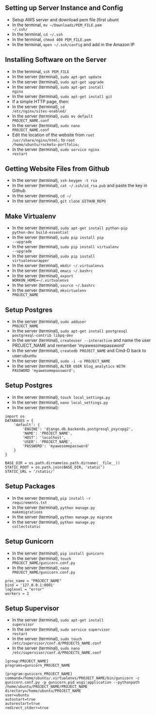 ## Setting up Server Instance and Config
* Setup AWS server and download pem file (first ubunt
* In the terminal, <code>mv ~/Downloads/PEM_FILE.pem ~/.ssh/</code>
* In the terminal, <code>cd ~/.ssh</code>
* In the terminal, <code>chmod 400 PEM_FILE.pem</code>
* In the terminal, <code>open ~/.ssh/config</code> and add in the Amazon IP

## Installing Software on the Server
* In the terminal, <code>ssh PEM_FILE</code>
* In the server (terminal),  <code>sudo apt-get update</code>
* In the server (terminal),  <code>sudo apt-get upgrade</code>
* In the server (terminal),  <code>sudo apt-get install nginx</code>
* In the server (terminal),  <code>sudo apt-get install git</code>
* If a simple HTTP page, then:
 * In the server (terminal),  <code>cd /etc/nginx/sites-enabled/</code>
 * In the server (terminal),  <code>sudo mv default PROJECT_NAME.conf</code>
 * In the server (terminal),  <code>sudo nano PROJECT_NAME.conf</code>
 * Edit the location of the website from <code>root /usr/share/nginx/html;</code> to <code>root /home/ubuntu/rocketu-portfolio;</code>
 * In the server (terminal),  <code>sudo service nginx restart</code>

## Getting Website Files from Github
* In the server (terminal),  <code>ssh-keygen -t rsa</code>
* In the server (terminal),  <code>cat ~/.ssh/id_rsa.pub</code> and paste the key in Github
* In the server (terminal),  <code>cd ~/</code>
* In the server (terminal),  <code>git clone GITHUB_REPO</code>

## Make Virtualenv
* In the server (terminal),  <code>sudo apt-get install python-pip python-dev build-essential</code>
* In the server (terminal),  <code>sudo pip install pip --upgrade</code>
* In the server (terminal),  <code>sudo pip install virtualenv --upgrade</code>
* In the server (terminal),  <code>sudo pip install virtualenvwrapper</code>
* In the server (terminal),  <code>mkdir ~/.virtualenvs</code>
* In the server (terminal),  <code>emacs ~/.bashrc</code>
* In the server (terminal),  <code>export WORKON_HOME=~/.virtualenvs</code>
* In the server (terminal),  <code>source ~/.bashrc</code>
* In the server (terminal),  <code>mkvirtualenv PROJECT_NAME</code>

## Setup Postgres
* In the server (terminal),  <code>sudo adduser PROJECT_NAME</code>
* In the server (terminal),  <code>sudo apt-get install postgresql postgresql-contrib libpq-dev</code>
* In the server (terminal),  <code>createuser --interactive</code> and name the user PROJECT_NAME and remember 'myawesomepassword'
* In the server (terminal),  <code>createdb PROJECT_NAME</code> and Cmd-D back to user:ubuntu
* In the server (terminal),  <code>sudo -i -u PROJECT_NAME</code>
* In the server (terminal),  <code>ALTER USER blog_analytics WITH PASSWORD 'myawesomepassword';</code>

## Setup Postgres
* In the server (terminal),  <code>touch local_settings.py</code>
* In the server (terminal),  <code>nano local_settings.py</code>
* In the server (terminal):
```
import os
DATABASES = {
    'default': {
        'ENGINE': 'django.db.backends.postgresql_psycopg2',
        'NAME': 'PROJECT_NAME',
        'HOST': 'localhost',
        'USER': 'PROJECT_NAME',
        'PASSWORD': 'myawesomepassword'
    }
}

BASE_DIR = os.path.dirname(os.path.dirname(__file__))
STATIC_ROOT = os.path.join(BASE_DIR, 'static')
STATIC_URL = '/static/'
```

## Setup Packages
* In the server (terminal),  <code>pip install -r requirements.txt</code>
* In the server (terminal),  <code>python manage.py makemigrations</code>
* In the server (terminal),  <code>python manage.py migrate</code>
* In the server (terminal),  <code>python manage.py collectstatic</code>

## Setup Gunicorn
* In the server (terminal),  <code>pip install gunicorn</code>
* In the server (terminal),  <code>touch PROJECT_NAME/gunicorn.conf.py</code>
* In the server (terminal),  <code>nano PROJECT_NAME/gunicorn.conf.py</code>
```
proc_name = "PROJECT_NAME"
bind = '127.0.0.1:8001'
loglevel = "error"
workers = 2
```

## Setup Supervisor
* In the server (terminal),  <code>sudo apt-get install supervisor</code>
* In the server (terminal),  <code>sudo service supervisor restart</code>
* In the server (terminal),  <code>sudo touch /etc/supervisor/conf.d/PROJECTS_NAME.conf</code>
* In the server (terminal),  <code>sudo nano /etc/supervisor/conf.d/PROJECTS_NAME.conf</code>
```
[group:PROJECT_NAME]
programs=gunicorn_PROJECT_NAME

[program:gunicorn_PROJECT_NAME]
command=/home/ubuntu/.virtualenvs/PROJECT_NAME/bin/gunicorn -c gunicorn.conf.py -p gunicorn.pid wsgi:application --pythonpath /home/ubuntu/PROJECT_NAME/PROJECT_NAME
directory=/home/ubuntu/PROJECT_NAME
user=ubuntu
autostart=true
autorestart=true
redirect_stderr=true
```
